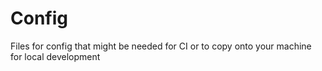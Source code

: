 # Config

Files for config that might be needed for CI or to copy onto your machine for local development
